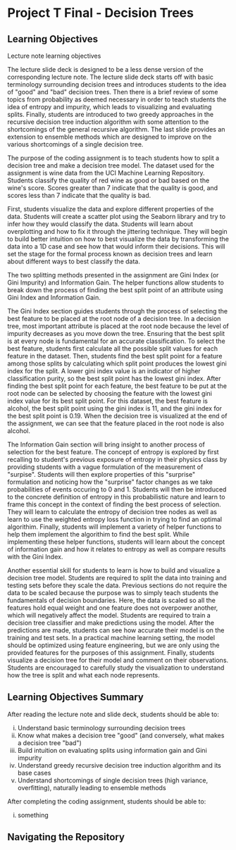 # Project T Final - Decision Trees

## Learning Objectives
Lecture note learning objectives

The lecture slide deck is designed to be a less dense version of the corresponding lecture note. The lecture slide deck starts off with basic terminology surrounding decision trees and introduces students to the idea of "good" and "bad" decision trees. Then there is a brief review of some topics from probability as deemed necessary in order to teach students the idea of entropy and impurity, which leads to visualizing and evaluating splits. Finally, students are introduced to two greedy approaches in the recursive decision tree induction algorithm with some attention to the shortcomings of the general recursive algorithm. The last slide provides an extension to ensemble methods which are designed to improve on the various shortcomings of a single decision tree. 

The purpose of the coding assignment is to teach students how to split a decision tree and make a decision tree model. The dataset used for the assignment is wine data from the UCI Machine Learning Repository. Students classify the quality of red wine as good or bad based on the wine's score. Scores greater than 7 indicate that the quality is good, and scores less than 7 indicate that the quality is bad. 

First, students visualize the data and explore different properties of the data. Students will create a scatter plot using the Seaborn library and try to infer how they would classify the data. Students will learn about overplotting and how to fix it through the jittering  technique. They will begin to build better intuition on how to best visualize the data by transforming the data into a 1D case and see how that would inform their decisions. This will set the stage for the formal process known as decision trees and learn about different ways to best classify the data.  

The two splitting methods presented in the assignment are Gini Index (or Gini Impurity) and Information Gain. The helper functions allow students to break down the process of finding the best split point of an attribute using Gini Index and Information Gain. 

The Gini Index section guides students through the process of selecting the best feature to be placed at the root node of a decision tree. In a decision tree, most important attribute is placed at the root node because the level of impurity decreases as you move down the tree. Ensuring that the best split is at every node is fundamental for an accurate classification. To select the best feature, students first calculate all the possible split values for each feature in the dataset. Then, students find the best split point for a feature among those splits by calculating which split point produces the lowest gini index for the split. A lower gini index value is an indicator of higher classification purity, so the best split point has the lowest gini index. After finding the best split point for each feature, the best feature to be put at the root node can be selected by choosing the feature with the lowest gini index value for its best split point. For this dataset, the best feature is alcohol, the best split point using the gini index is 11, and the gini index for the best split point is 0.19. When the decision tree is visualized at the end of the assignment, we can see that the feature placed in the root node is also alcohol. 

The Information Gain section will bring insight to another process of selection for the best feature. The concept of entropy is explored by first recalling to student's previous exposure of entropy in their physics class by providing students with a vague formulation of the measurement of "surpise". Students will then explore properties of this "surprise" formulation and noticing how the "surprise" factor changes as we take probabilities of events occuring to 0 and 1. Students will then be introduced to the concrete definition of entropy in this probabilistic nature and learn to frame this concept in the context of finding the best process of selection. They will learn to calculate the entropy of decision tree nodes as well as learn to use the weighted entropy loss function in trying to find an optimal algorithim. Finally, students will implement a variety of helper functions to help them implement the algorithim to find the best split. While implementing these helper functions, students will learn about the concept of information gain and how it relates to entropy as well as compare results with the Gini Index.  

Another essential skill for students to learn is how to build and visualize a decision tree model. Students are required to split the data into training and testing sets before they scale the data. Previous sections do not require the data to be scaled because the purpose was to simply teach students the fundamentals of decision boundaries. Here, the data is scaled so all the features hold equal weight and one feature does not overpower another, which will negatively affect the model. Students are required to train a decision tree classifier and make predictions using the model. After the predictions are made, students can see how accurate their model is on the training and test sets. In a practical machine learning setting, the model should be optimized using feature engineering, but we are only using the provided features for the purposes of this assignment. Finally, students visualize a decision tree for their model and comment on their observations. Students are encouraged to carefully study the visualization to understand how the tree is split and what each node represents.  

## Learning Objectives Summary
After reading the lecture note and slide deck, students should be able to:
    <ol type="i">
      <li>Understand basic terminology surrounding decision trees</li>
      <li>Know what makes a decision tree "good" (and conversely, what makes a decision tree "bad")</li>
      <li>Build intuition on evaluating splits using information gain and Gini impurity</li>
      <li>Understand greedy recursive decision tree induction algorithm and its base cases</li>
      <li>Understand shortcomings of single decision trees (high variance, overfitting), naturally leading to ensemble methods</li>
    </ol>
After completing the coding assignment, students should be able to:
    <ol type="i">
      <li>something</li>
    </ol>
## Navigating the Repository
